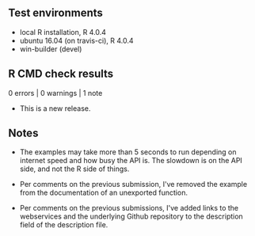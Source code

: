 ## Test environments
* local R installation, R 4.0.4
* ubuntu 16.04 (on travis-ci), R 4.0.4
* win-builder (devel)

## R CMD check results

0 errors | 0 warnings | 1 note

* This is a new release.

## Notes
* The examples may take more than 5 seconds to run depending on internet speed and how busy the API is. The slowdown is on the API side, and not the R side of things.

* Per comments on the previous submission, I've removed the example from the documentation of an unexported function.

* Per comments on the previous submissions, I've added links to the webservices and the underlying Github repository to the description field of the description file.
